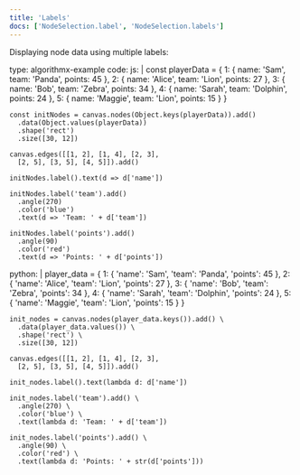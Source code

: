 ```yaml
---
title: 'Labels'
docs: ['NodeSelection.label', 'NodeSelection.labels']
---
```


Displaying node data using multiple labels:

<data type='yaml'>
type: algorithmx-example
code:
  js: |
    const playerData = {
      1: { name: 'Sam', team: 'Panda', points: 45 },
      2: { name: 'Alice', team: 'Lion', points: 27 },
      3: { name: 'Bob', team: 'Zebra', points: 34 },
      4: { name: 'Sarah', team: 'Dolphin', points: 24 },
      5: { name: 'Maggie', team: 'Lion', points: 15 }
    }
    
    const initNodes = canvas.nodes(Object.keys(playerData)).add()
      .data(Object.values(playerData))
      .shape('rect')
      .size([30, 12])
    
    canvas.edges([[1, 2], [1, 4], [2, 3],
      [2, 5], [3, 5], [4, 5]]).add()
    
    initNodes.label().text(d => d['name'])
    
    initNodes.label('team').add()
      .angle(270)
      .color('blue')
      .text(d => 'Team: ' + d['team'])
    
    initNodes.label('points').add()
      .angle(90)
      .color('red')
      .text(d => 'Points: ' + d['points'])
  python: |
    player_data = {
      1: { 'name': 'Sam', 'team': 'Panda', 'points': 45 },
      2: { 'name': 'Alice', 'team': 'Lion', 'points': 27 },
      3: { 'name': 'Bob', 'team': 'Zebra', 'points': 34 },
      4: { 'name': 'Sarah', 'team': 'Dolphin', 'points': 24 },
      5: { 'name': 'Maggie', 'team': 'Lion', 'points': 15 }
    }
    
    init_nodes = canvas.nodes(player_data.keys()).add() \
      .data(player_data.values()) \
      .shape('rect') \
      .size([30, 12])
    
    canvas.edges([[1, 2], [1, 4], [2, 3],
      [2, 5], [3, 5], [4, 5]]).add()
    
    init_nodes.label().text(lambda d: d['name'])
    
    init_nodes.label('team').add() \
      .angle(270) \
      .color('blue') \
      .text(lambda d: 'Team: ' + d['team'])
    
    init_nodes.label('points').add() \
      .angle(90) \
      .color('red') \
      .text(lambda d: 'Points: ' + str(d['points']))
</data>
